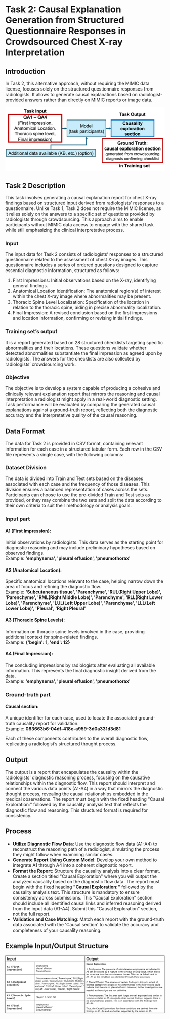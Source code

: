 # Task 2: Causal Explanation Generation from Structured Questionnaire Responses in Crowdsourced Chest X-ray Interpretation 

## Introduction
In Task 2, this alternative approach, without requiring the MIMIC data license, focuses solely on the structured questionnaire responses from radiologists. It allows to generate causal explanations based on radiologist-provided answers rather than directly on MIMIC reports or image data.

![Diagram for Task 2](./images/task2_diagram.png "Task 2 Overview")

## Task 2 Description

This task involves generating a causal explanation report for chest X-ray findings based on structured input derived from radiologists’ responses to a questionnaire. Unlike Task 1, Task 2 does not require the MIMIC license, as it relies solely on the answers to a specific set of questions provided by radiologists through crowdsourcing. This approach aims to enable participants without MIMIC data access to engage with the shared task while still emphasizing the clinical interpretative process.

### Input

The input data for Task 2 consists of radiologists’ responses to a structured questionnaire related to the assessment of chest X-ray images. This questionnaire includes a series of ordered questions designed to capture essential diagnostic information, structured as follows:
1.  First Impressions: Initial observations based on the X-ray, identifying general findings.
2.  Anatomical Location Identification: The anatomical region(s) of interest within the chest X-ray image where abnormalities may be present.
3.  Thoracic Spine Level Localization: Specification of the location in relation to the thoracic spine, aiding in precise abnormality localization.
4.  Final Impression: A revised conclusion based on the first impressions and location information, confirming or revising initial findings.

### Training set’s output

It is a report generated based on 28 structured checklists targeting specific abnormalities and their locations. These questions validate whether detected abnormalities substantiate the final impression as agreed upon by radiologists. The answers for the checklists are also collected by radiologists’ crowdsourcing work.

### Objective

The objective is to develop a system capable of producing a cohesive and clinically relevant explanation report that mirrors the reasoning and causal interpretation a radiologist might apply in a real-world diagnostic setting. Task performance will be evaluated by comparing the generated causal explanations against a ground-truth report, reflecting both the diagnostic accuracy and the interpretative quality of the causal reasoning.

## Data Format
The data for Task 2 is provided in CSV format, containing relevant information for each case in a structured tabular form. Each row in the CSV file represents a single case, with the following columns:

### Dataset Division
The data is divided into Train and Test sets based on the diseases associated with each case and the frequency of those diseases. This division ensures a balanced representation of cases across the sets. Participants can choose to use the pre-divided Train and Test sets as provided, or they may combine the two sets and split the data according to their own criteria to suit their methodology or analysis goals.

### Input part
#### A1 (First Impression): 
Initial observations by radiologists. This data serves as the starting point for diagnostic reasoning and may include preliminary hypotheses based on observed findings.<br>
Example: **'emphysema', 'pleural effusion', 'pneumothorax'**

#### A2 (Anatomical Location): 
Specific anatomical locations relevant to the case, helping narrow down the area of focus and refining the diagnostic flow.<br>
Example: **'Subcutaneous tissue', 'Parenchyme', 'RUL(Right Upper Lobe)', 'Parenchyme', 'RML(Right Middle Lobe)', 'Parenchyme', 'RLL(Right Lower Lobe)', 'Parenchyme', 'LUL(Left Upper Lobe)', 'Parenchyme', 'LLL(Left Lower Lobe)', 'Pleural', 'Right Pleural'**

#### A3 (Thoracic Spine Levels): 
Information on thoracic spine levels involved in the case, providing additional context for spine-related findings.<br>
Example: **{'begin': 1, 'end': 12}**

#### A4 (Final Impression): 
The concluding impressions by radiologists after evaluating all available information. This represents the final diagnostic insight derived from the data. <br>
Example: **'emphysema', 'pleural effusion', 'pneumothorax'**

### Ground-truth part
#### Causal section: 
A unique identifier for each case, used to locate the associated ground-truth causality report for validation.<br>
Example: **083663b6-04df-418e-a959-3d0a331d3d81**


Each of these components contributes to the overall diagnostic flow, replicating a radiologist’s structured thought process.

## Output
The output is a report that encapsulates the causality within the radiologists' diagnostic reasoning process, focusing on the causative relationships within the diagnostic flow. This report should interpret and connect the various data points (A1-A4) in a way that mirrors the diagnostic thought process, revealing the causal relationships embedded in the medical observations. The report must begin with the fixed heading "Causal Exploration:" followed by the causality analysis text that reflects the diagnostic flow and reasoning. This structured format is required for consistency.


## Process
- **Utilize Diagnostic Flow Data**: Use the diagnostic flow data (A1-A4) to reconstruct the reasoning path of a radiologist, simulating the process they might follow when examining similar cases.<br>
- **Generate Report Using Custom Model**: Develop your own method to integrate A1 through A4 into a coherent diagnostic report.<br>
- **Format the Report**: Structure the causality analysis into a clear format. Create a section titled "Causal Exploration" where you will output the analyzed causality based on the diagnostic flow data. The report must begin with the fixed heading **"Causal Exploration:"** followed by the causality analysis text. This structure is mandatory to ensure consistency across submissions. This "Causal Exploration" section should include all identified causal links and inferred reasoning derived from the input data (A1-A4). Submit this "Causal Exploration" section, not the full report. <br>
- **Validation and Case Matching**: Match each report with the ground-truth data associated with the 'Causal section' to validate the accuracy and completeness of your causality reasoning.<br>

## Example Input/Output Structure
![Example for Task 2](./images/Task2_ex.png "Task 2 Example Structure")


